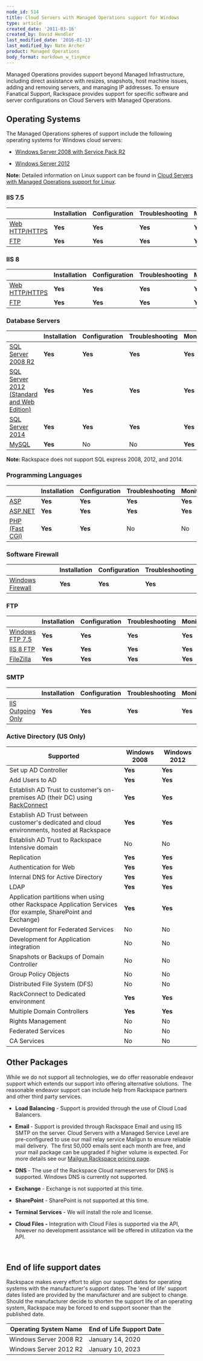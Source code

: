 ```yaml
---
node_id: 514
title: Cloud Servers with Managed Operations support for Windows
type: article
created_date: '2011-03-16'
created_by: David Hendler
last_modified_date: '2016-01-13'
last_modified_by: Nate Archer
product: Managed Operations
body_format: markdown_w_tinymce
---
```


<p>Managed Operations provides support beyond Managed Infrastructure, including direct assistance with resizes, snapshots, host machine issues, adding and removing servers, and managing IP addresses.&nbsp;To ensure Fanatical Support, Rackspace provides support for specific software and server configurations on Cloud Servers with Managed Operations.</p>

<h2>Operating Systems</h2>

<p>The Managed Operations spheres of support include the following operating systems for Windows cloud servers:</p>

<ul>
	<li>
	<p><a href="http://technet.microsoft.com/library/dd349801">Windows Server 2008 with Service Pack R2</a></p>
	</li>
	<li>
	<p><a href="http://technet.microsoft.com/en-US/windowsserver/hh534429">Windows Server 2012</a></p>
	</li>
</ul>

<p><strong>Note:</strong> Detailed information on Linux support can be found in <a href="/how-to/cloud-servers-with-managed-operations-support-for-linux">Cloud Servers with Managed Operations support for Linux</a>.</p>

<h3>IIS 7.5</h3>

|  | Installation | Configuration | Troubleshooting | Monitoring | Patching |
| --- | ------------ | ------------- | --------------- | ---------- | -------- |
| [Web HTTP/HTTPS](http://www.iis.net/) | **Yes** | **Yes** | **Yes** | **Yes** | **Yes** |
| [FTP](http://www.iis.net/) | **Yes** | **Yes** | **Yes** | **Yes** | **Yes** |

<h3>IIS 8</h3>

|  | Installation | Configuration | Troubleshooting | Monitoring | Patching |
| --- | ------------ | ------------- | --------------- | ---------- | -------- |
| [Web HTTP/HTTPS](http://www.iis.net/) | **Yes** | **Yes** | **Yes** | **Yes** | **Yes** |
| [FTP](http://www.iis.net/) | **Yes** | **Yes** | **Yes** | **Yes** | **Yes** |

<h3>Database Servers</h3>

|  | Installation | Configuration | Troubleshooting | Monitoring | Patching |
| --- | ------------ | ------------- | --------------- | ---------- | -------- |
| [SQL Server 2008 R2](http://www.microsoft.com/en-us/server-cloud/products/sql-server/) | **Yes** | **Yes** | **Yes** | **Yes** | **Yes** |
| [SQL Server 2012 (Standard and Web Edition)](http://www.microsoft.com/en-us/server-cloud/products/sql-server/) | **Yes** | **Yes** | **Yes** | **Yes** | **Yes** |
| [SQL Server 2014](http://www.microsoft.com/en-us/server-cloud/products/sql-server/) | **Yes** | **Yes** | **Yes** | **Yes** | **Yes** |
| [MySQL](http://www.mysql.com/why-mysql/windows/)  | **Yes** | No | No | **Yes** | No |

<p><strong>Note:&nbsp;</strong>Rackspace does not support SQL express 2008, 2012, and 2014.</p>

<h3>Programming Languages</h3>

|  | Installation | Configuration | Troubleshooting | Monitoring | Patching |
| --- | ------------ | ------------- | --------------- | ---------- | -------- |
| [ASP](https://msdn.microsoft.com/en-us/library/aa286483.aspx) | **Yes** | **Yes** | **Yes** | **Yes** | **Yes** |
| [ASP.NET](http://www.asp.net/) | **Yes** | **Yes** | **Yes** | **Yes** | **Yes** |
| [PHP (Fast CGI)](http://www.php.net/) | **Yes** | **Yes** | No | No | No |

<h3>Software Firewall</h3>

|  | Installation | Configuration | Troubleshooting |
| --- | ------------ | ------------- | --------------- |
| [Windows Firewall](http://windows.microsoft.com/en-us/windows-8/windows-firewall-from-start-to-finish) | **Yes** | **Yes** | **Yes** |

<h3>FTP</h3>

|  | Installation | Configuration | Troubleshooting | Monitoring | Patching |
| --- | ------------ | ------------- | --------------- | ---------- | -------- |
| [Windows FTP 7.5](https://www.microsoft.com/en-us/download/details.aspx?id=14045) | **Yes** | **Yes** | **Yes** | **Yes** | **Yes** |
| [IIS 8 FTP](https://technet.microsoft.com/en-us/library/hh831655.aspx) | **Yes** | **Yes** | **Yes** | **Yes** | **Yes** |
| [FileZilla](https://filezilla-project.org/) | **Yes** | **Yes** | **Yes** | **Yes** | No |

<h3>SMTP</h3>

|  | Installation | Configuration | Troubleshooting | Monitoring | Patching |
| --- | ------------ | ------------- | --------------- | ---------- | -------- |
| [IIS Outgoing Only](http://www.iis.net/) | **Yes** | **Yes** | **Yes** | **Yes** | No |

<h3>Active Directory (US Only)</h3>

| Supported | Windows 2008  | Windows 2012 |
| --------- | ------------- | ------------ |
| Set up AD Controller | **Yes** | **Yes** |
| Add Users to AD | **Yes** | **Yes** |
| Establish AD Trust to customer's on-premises AD (their DC) using [RackConnect](https://www.rackspace.com/cloud/hybrid/rackconnect) | **Yes** | **Yes** |
| Establish AD Trust between customer's dedicated and cloud environments, hosted at Rackspace | **Yes** | **Yes** |
| Establish AD Trust to Rackspace Intensive domain | No | No |
| Replication | **Yes** | **Yes** |
| Authentication for Web | **Yes** | **Yes** |
| Internal DNS for Active Directory | **Yes** | **Yes** |
| LDAP | **Yes** | **Yes** |
| Application partitions when using other Rackspace Application Services (for example, SharePoint and Exchange) | **Yes** | **Yes** |
| Development for Federated Services | No | No |
| Development for Application integration | No | No |
| Snapshots or Backups of Domain Controller | No | No |
| Group Policy Objects | No | No |
| Distributed File System (DFS) | No | No |
| RackConnect to Dedicated environment | **Yes** | **Yes** |
| Multiple Domain Controllers	 | **Yes** | **Yes** |
| Rights Management | No | No |
| Federated Services | No | No |
| CA Services | No | No |

<h2>Other Packages</h2>

<p><span>While we do not support all technologies, we do offer reasonable endeavor support which extends our support into offering alternative solutions. &nbsp;The reasonable endeavor support can i</span><span>nclude</span><span>&nbsp;help from Rackspace partners and other third party services.</span></p>

<ul>
	<li>
	<p><strong>Load Balancing</strong> - Support is provided through the use of Cloud Load Balancers.</p>
	</li>
	<li>
	<p><strong>Email </strong>- Support is provided through Rackspace Email and using IIS SMTP on the server. Cloud Servers with a Managed Service Level are pre-configured to use our mail relay service Mailgun to ensure reliable mail delivery. &nbsp;The first 50,000 emails sent each month are free, and your mail package can be upgraded if higher volume is expected. For more details see our <a href="http://www.mailgun.com/rackspace" target="_blank">Mailgun Rackspace pricing page</a>.</p>
	</li>
	<li>
	<p><strong>DNS </strong>- The use of the Rackspace Cloud nameservers for DNS is supported. Windows DNS is currently not supported.</p>
	</li>
	<li>
	<p><strong>Exchange</strong>&nbsp;- Exchange is not supported at this time.</p>
	</li>
	<li>
	<p><strong>SharePoint</strong>&nbsp;- SharePoint is not supported at this time.</p>
	</li>
	<li>
	<p><strong>Terminal Services</strong> - We will install the role and license.</p>
	</li>
	<li>
	<p><strong>Cloud Files -</strong>&nbsp;Integration with Cloud Files is supported via the API, however no development assistance will be offered in utilization via the API.</p>
	</li>
</ul>

<p>&nbsp;</p>

<h2>End of life support dates</h2>

<p>Rackspace makes every effort to align our support dates for operating systems with the manufacturer's support dates. The 'end of life' support dates listed are provided by the manufacturer and are subject to change. Should the manufacturer decide to shorten the support life of an operating system, Rackspace may be forced to end support sooner than the published date.</p>

| Operating System Name | End of Life Support Date |
| --------------------- | ------------------------ |
| Windows Server 2008 R2 | January 14, 2020 |
| Windows Server 2012 R2 | January 10, 2023 |
